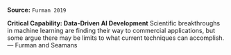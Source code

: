 **Source:** `Furman 2019`

**Critical Capability: Data-Driven AI Development**
Scientific breakthroughs in machine learning are finding their way to commercial applications, but some argue there may be limits to what current techniques can accomplish. — Furman and Seamans
